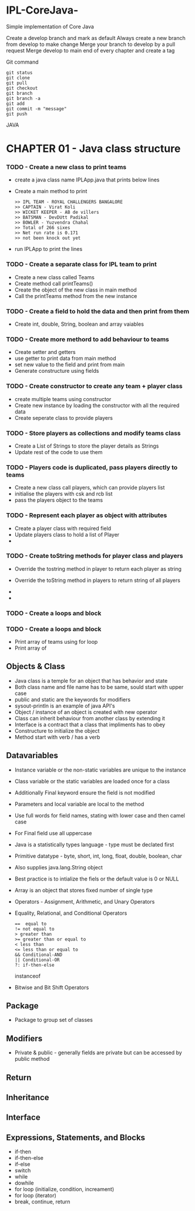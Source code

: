 # IPL-CoreJava-

Simple implementation of Core Java

Create a develop branch and mark as default
Always create a new branch from develop to make change
Merge your branch to develop by a pull request
Merge develop to main end of every chapter and create a tag

Git command

    git status
    git clone
    git pull
    git checkout
    git branch
    git branch -a
    git add
    git commit -m "message"
    git push

JAVA

# CHAPTER 01 - Java class structure

### TODO - Create a new class to print teams

- create a java class name IPLApp.java that prints below lines
- Create a main method to print

      >> IPL TEAM - ROYAL CHALLENGERS BANGALORE
      >> CAPTAIN - Virat Koli
      >> WICKET KEEPER - AB de villers
      >> BATSMAN - DevDUtt Padikal
      >> BOWLER - Yuzvendra Chahal
      >> Total of 266 sixes
      >> Net run rate is 0.171
      >> not been knock out yet

- run IPLApp to print the lines

### TODO - Create a separate class for IPL team to print

- Create a new class called Teams
- Create method call printTeams()
- Create the object of the new class in main method
- Call the printTeams method from the new instance

### TODO - Create a field to hold the data and then print from them

- Create int, double, String, boolean and array vaiables

### TODO - Create more methord to add behaviour to teams

- Create setter and getters
- use getter to print data from main method
- set new value to the field and print from main
- Generate constructure using fields

### TODO - Create constructor to create any team + player class

- create multiple teams using constructor
- Create new instance by loading the constructor with all the required data
- Create seperate class to provide players

### TODO - Store players as collections and modify teams class

- Create a List of Strings to store the player details as Strings
- Update rest of the code to use them

### TODO - Players code is duplicated, pass players directly to teams

- Create a new class call players, which can provide players list
- initialise the players with csk and rcb list
- pass the players object to the teams 


### TODO - Represent each player as object with attributes

- Create a player class with required field
- Update players class to hold a list of Player
-

### TODO - Create toString methods for player class and players

- Override the tostring method in player to return each player as string
- Override the toString method in players to return string of all players

- 

- 

### TODO - Create a loops and block

### TODO - Create a loops and block

- Print array of teams using for loop
- Print array of

## Objects & Class

- Java class is a temple for an object that has behavior and state
- Both class name and file name has to be same, sould start with upper case
- public and static are the keywords for modifiers
- sysout-println is an example of java API's
- Object / instance of an object is created with new operator
- Class can inherit behaviour from another class by extending it
- Interface is a contract that a class that impliments has to obey
- Constructure to initialize the object
- Method start with verb / has a verb

## Datavariables

- Instance variable or the non-static variables are unique to the instance
- Class variable or the static variables are loaded once for a class
- Additionally Final keyword ensure the field is not modified
- Parameters and local variable are local to the method
- Use full words for field names, stating with lower case and then camel case
- For Final field use all uppercase
- Java is a statistically types language - type must be declated first
- Primitive datatype - byte, short, int, long, float, double, boolean, char
- Also supplies java.lang.String object
- Best practice is to intialize the fiels or the default value is 0 or NULL
- Array is an object that stores fixed number of single type
- Operators - Assignment, Arithmetic, and Unary Operators

- Equality, Relational, and Conditional Operators

      ==  equal to
      != not equal to
      > greater than
      >= greater than or equal to
      < less than
      <= less than or equal to
      && Conditional-AND
      || Conditional-OR
      ?: if-then-else

  instanceof

- Bitwise and Bit Shift Operators

## Package

- Package to group set of classes

## Modifiers

- Private & public - generally fields are private but can be accessed by public method

## Return

## Inheritance

## Interface

## Expressions, Statements, and Blocks

- if-then
- if-then-else
- if-else
- switch
- while
- dowhile
- for loop (initialize, condition, increament)
- for loop (iterator)
- break, continue, return
